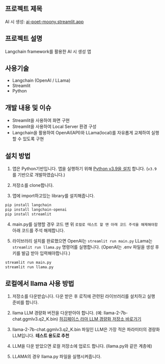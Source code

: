 ## 프로젝트 제목
AI 시 생성: [ai-poet-moony.streamlit.app](https://ai-poet-moony.streamlit.app/)

## 프로젝트 설명

Langchain framework를 활용한 AI 시 생성 앱

## 사용기술
* Langchain (OpenAI / LLama)
* Streamlit
* Python

## 개발 내용 및 이슈
- Streamlit을 사용하여 화면 구현
- Streamlit을 사용하여 Local Server 환경 구성
- Langchain을 활용하여 OpenAI(API)와 LLama(local)를 자유롭게 교체하여 실행 할 수 있도록 구현

## 설치 방법
1. 앱은 Python기반입니다. 앱을 실행하기 위해 [Python v3.9을 설치](https://www.python.org/downloads/) 합니다. (`v3.9`를 기반으로 개발하였습니다.)

2. 저장소를 clone합니다.

3. 앱에 import하고있는 library를 설치해줍니다.

```bash
pip install langchain
pip install langchain-openai
pip install streamlit
```

4. main.py를 실행할 경우 코드 맨 위 `로컬로 테스트 할 땐 아래 코드 주석을 해제해야함` 아래 코드를 주석 해제합니다.

5. 라이브러리 설치를 완료했으면 OpenAI는 `streamlit run main.py` LLama는 `streamlit run llama.py` 명령어를 실행합니다. (OpenAI는 .env 파일을 생성 후 키를 발급 받아 입력해야합니다.)

```bash
streamlit run main.py
streamlit run llama.py
```

## 로컬에서 llama 사용 방법
1. 저장소를 다운받습니다. 다운 받은 후 로직에 관련된 라이브러리를 설치하고 실행 준비를 합니다.

2. llama LLM 경량화 버전을 다운받아야 합니다. (예: llama-2-7b-chat.ggmlv3.q2_K.bin) [허깅페이스 라마 LLM 경량화 저장소 바로가기](https://huggingface.co/TheBloke/Llama-2-7B-Chat-GGML)

3. llama-2-7b-chat.ggmlv3.q2_K.bin 파일인 LLM은 가장 적은 파라미터의 경량화 LLM입니다. **테스트 용도로 추천**

4. LLM을 다운 받았으면 로컬 저장소에 업로드 합니다. (llama.py와 같은 계층에)

5. LLAMA의 경우 llama.py 파일을 실행시켜줍니다.